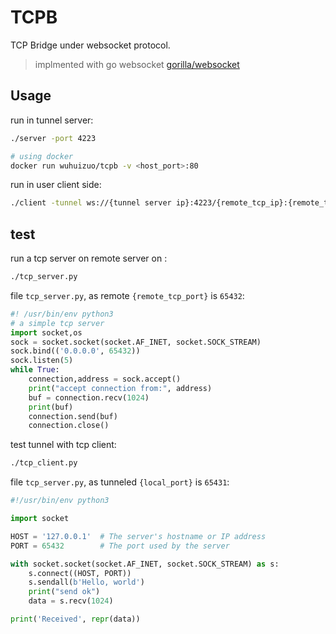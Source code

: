 # TCPB

TCP Bridge under websocket protocol.

> implmented with go websocket [gorilla/websocket](https://github.com/gorilla/websocket)

## Usage

run in tunnel server:

```bash
./server -port 4223

# using docker
docker run wuhuizuo/tcpb -v <host_port>:80
```

run in user client side:

```bash
./client -tunnel ws://{tunnel server ip}:4223/{remote_tcp_ip}:{remote_tcp_port} -port {local_port}
```



## test

run a tcp server on remote server on :

```bash
./tcp_server.py
```

file `tcp_server.py`, as remote `{remote_tcp_port}` is `65432`:

```python
#! /usr/bin/env python3
# a simple tcp server
import socket,os
sock = socket.socket(socket.AF_INET, socket.SOCK_STREAM)
sock.bind(('0.0.0.0', 65432))
sock.listen(5)
while True:
    connection,address = sock.accept()
    print("accept connection from:", address)
    buf = connection.recv(1024)
    print(buf)
    connection.send(buf)
    connection.close()

```

test tunnel with tcp client:

```bash
./tcp_client.py
```

file `tcp_server.py`, as tunneled `{local_port}` is `65431`:

```python
#!/usr/bin/env python3

import socket

HOST = '127.0.0.1'  # The server's hostname or IP address
PORT = 65432        # The port used by the server

with socket.socket(socket.AF_INET, socket.SOCK_STREAM) as s:
    s.connect((HOST, PORT))
    s.sendall(b'Hello, world')
    print("send ok")
    data = s.recv(1024)

print('Received', repr(data))
```
